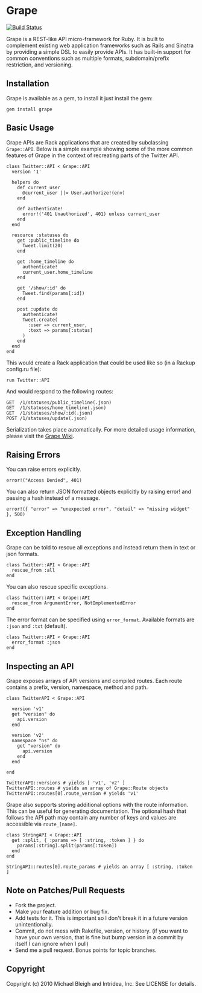 # Grape
[![Build Status](http://travis-ci.org/intridea/grape.png)](http://travis-ci.org/intridea/grape)

Grape is a REST-like API micro-framework for Ruby. It is built to complement existing web application frameworks such as Rails and Sinatra by providing a simple DSL to easily provide APIs. It has built-in support for common conventions such as multiple formats, subdomain/prefix restriction, and versioning.

## Installation

Grape is available as a gem, to install it just install the gem:

    gem install grape
    
## Basic Usage

Grape APIs are Rack applications that are created by subclassing `Grape::API`. Below is a simple example showing some of the more common features of Grape in the context of recreating parts of the Twitter API.

    class Twitter::API < Grape::API
      version '1'
      
      helpers do
        def current_user
          @current_user ||= User.authorize!(env)
        end
        
        def authenticate!
          error!('401 Unauthorized', 401) unless current_user
        end
      end
      
      resource :statuses do
        get :public_timeline do
          Tweet.limit(20)
        end
      
        get :home_timeline do
          authenticate!
          current_user.home_timeline
        end
        
        get '/show/:id' do
          Tweet.find(params[:id])
        end
        
        post :update do
          authenticate!
          Tweet.create(
            :user => current_user,
            :text => params[:status]
          )
        end
      end
    end
    
This would create a Rack application that could be used like so (in a Rackup config.ru file):

    run Twitter::API
    
And would respond to the following routes:

    GET  /1/statuses/public_timeline(.json)
    GET  /1/statuses/home_timeline(.json)
    GET  /1/statuses/show/:id(.json)
    POST /1/statuses/update(.json)
    
Serialization takes place automatically. For more detailed usage information, please visit the [Grape Wiki](http://github.com/intridea/grape/wiki).
    
## Raising Errors

You can raise errors explicitly.

    error!("Access Denied", 401)

You can also return JSON formatted objects explicitly by raising error! and passing a hash instead of a message.

    error!({ "error" => "unexpected error", "detail" => "missing widget" }, 500)

## Exception Handling

Grape can be told to rescue all exceptions and instead return them in text or json formats.

    class Twitter::API < Grape::API
      rescue_from :all
    end

You can also rescue specific exceptions.

    class Twitter::API < Grape::API
      rescue_from ArgumentError, NotImplementedError
    end

The error format can be specified using `error_format`. Available formats are `:json` and `:txt` (default).

    class Twitter::API < Grape::API
      error_format :json
    end

## Inspecting an API

Grape exposes arrays of API versions and compiled routes. Each route contains a prefix, version, namespace, method and path.

    class TwitterAPI < Grape::API      

      version 'v1'
      get "version" do 
        api.version
      end

      version 'v2'
      namespace "ns" do
        get "version" do
          api.version
        end
      end      

    end

    TwitterAPI::versions # yields [ 'v1', 'v2' ]
    TwitterAPI::routes # yields an array of Grape::Route objects
    TwitterAPI::routes[0].route_version # yields 'v1'

Grape also supports storing additional options with the route information. This can be useful for generating documentation. 
The optional hash that follows the API path may contain any number of keys and values are accessible via `route_[name]`.

    class StringAPI < Grape::API      
      get :split, { :params => [ :string, :token ] } do 
        params[:string].split(params[:token])
      end
    end

    StringAPI::routes[0].route_params # yields an array [ :string, :token ]

## Note on Patches/Pull Requests
 
* Fork the project.
* Make your feature addition or bug fix.
* Add tests for it. This is important so I don't break it in a future version unintentionally.
* Commit, do not mess with Rakefile, version, or history. (if you want to have your own version, that is fine but bump version in a commit by itself I can ignore when I pull)
* Send me a pull request. Bonus points for topic branches.

## Copyright

Copyright (c) 2010 Michael Bleigh and Intridea, Inc. See LICENSE for details.

